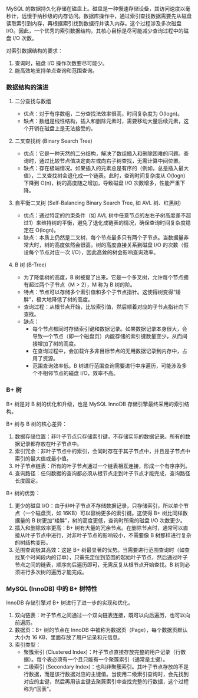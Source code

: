 
MySQL 的数据持久化存储在磁盘上。磁盘是一种慢速存储设备，其访问速度以毫秒计，远慢于纳秒级的内存访问。数据库操作中，通过索引查找数据需要先从磁盘读取索引到内存，再根据索引找到数据行并读入内存。这个过程涉及多次磁盘 I/O。因此，一个优秀的索引数据结构，其核心目标是尽可能减少查询过程中的磁盘 I/O 次数。

对索引数据结构的要求：
1.  查询时，磁盘 I/O 操作次数要尽可能少。
2.  能高效地支持单点查询和范围查询。

### 数据结构的演进

1.  二分查找与数组
    *   优点：对于有序数组，二分查找法效率很高，时间复杂度为 O(logn)。
    *   缺点：数组是线性结构，插入和删除元素时，需要移动大量后续元素，这个开销在磁盘上是无法接受的。

2.  二叉查找树 (Binary Search Tree)
    *   优点：它是一种天然的二分结构，解决了数组插入和删除困难的问题。查询时，通过比较节点值决定向左或向右子树查找，无需计算中间位置。
    *   缺点：存在极端情况。如果插入的元素总是有序的（例如，总是插入最大值），二叉查找树会退化成一个链表。此时，查询时间复杂度从 O(logn) 下降到 O(n)，树的高度随之增加，导致磁盘 I/O 次数增多，性能严重下降。

3.  自平衡二叉树 (Self-Balancing Binary Search Tree, 如 AVL 树、红黑树)
    *   优点：通过特定的约束条件（如 AVL 树中任意节点的左右子树高度差不超过1）来维持树的平衡，避免了退化成链表的情况，确保查询时间复杂度稳定在 O(logn)。
    *   缺点：本质上仍然是二叉树，每个节点最多只有两个子节点。当数据量非常大时，树的高度依然会很高。树的高度直接关系到磁盘 I/O 的次数（假设每个节点对应一次 I/O），因此高耸的树会影响查询效率。

4.  B 树 (B-Tree)
    *   为了降低树的高度，B 树被提了出来。它是一个多叉树，允许每个节点拥有超过两个子节点（M > 2），M 称为 B 树的阶。
    *   特点：节点可以存储多个索引值和多个子节点指针。这使得树变得“矮胖”，极大地降低了树的高度。
    *   查询过程：从根节点开始，比较索引值，然后顺着对应的子节点指针向下查找。
    *   缺点：
        *   每个节点都同时存储索引键和数据记录。如果数据记录本身很大，会导致一个节点（即一个磁盘页）内能存储的索引键数量变少，从而间接增加了树的高度。
        *   在查询过程中，会加载许多非目标节点的无用数据记录到内存中，占用了资源。
        *   范围查询效率低。B 树进行范围查询需要进行中序遍历，可能涉及多个不相邻节点的磁盘 I/O，效率不高。

### B+ 树

B+ 树是对 B 树的优化和升级，也是 MySQL InnoDB 存储引擎最终采用的索引结构。

B+ 树与 B 树的核心差异：
1.  数据存储位置：非叶子节点只存储索引键，不存储实际的数据记录。所有的数据记录都存放在叶子节点中。
2.  索引冗余：非叶子节点中的索引，会同时存在于其子节点中，并且是子节点中索引的最大值或最小值。
3.  叶子节点链表：所有的叶子节点通过一个链表相互连接，形成一个有序序列。
4.  查询路径：任何数据的查询都必须从根节点走到叶子节点才能完成，查询路径长度固定。

B+ 树的优势：
1.  更少的磁盘 I/O：由于非叶子节点不存储数据记录，只存储索引，所以单个节点（一个磁盘页，如 16KB）可以容纳更多的索引键。这使得 B+ 树比同样数据量的 B 树更加“矮胖”，树的高度更低，查询时所需的磁盘 I/O 次数更少。
2.  插入和删除效率更高：B+ 树有大量的冗余节点。在删除节点时，通常可以直接从叶子节点中进行，对非叶子节点的影响较小，不需要像 B 树那样进行复杂的树结构变形。
3.  范围查询极其高效：这是 B+ 树最显著的优势。当需要进行范围查询时（如查找某个时间段内的订单），只需先定位到范围的起始叶子节点，然后通过叶子节点之间的链表，顺序向后遍历即可，无需反复从根节点开始查找。B 树则必须进行多次树的遍历才能完成。

### MySQL (InnoDB) 中的 B+ 树特性

InnoDB 存储引擎对 B+ 树进行了进一步的实现和优化。
1.  双向链表：叶子节点之间通过一个双向链表连接，既可以向后遍历，也可以向前遍历。
2.  数据页：B+ 树的节点在 InnoDB 中被称为数据页（Page），每个数据页默认大小为 16 KB，里面存放了用户记录和元信息。
3.  索引类型：
    *   聚簇索引 (Clustered Index)：叶子节点直接存放完整的用户记录（行数据）。每个表必须有一个且只能有一个聚簇索引（通常是主键）。
    *   二级索引 (Secondary Index)：也叫非聚簇索引。其叶子节点存放的不是行数据，而是该行数据对应的主键值。当使用二级索引查询时，会先找到对应的主键，然后再用该主键去聚簇索引中查找完整的行数据，这个过程称为“回表”。

